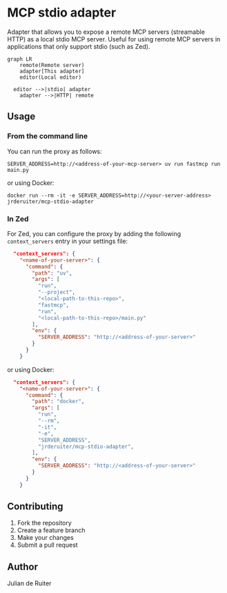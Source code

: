 # MCP stdio adapter

Adapter that allows you to expose a remote MCP servers (streamable HTTP) as a local stdio MCP server. Useful for using remote MCP servers in applications that only support stdio (such as Zed).

```mermaid
graph LR
    remote(Remote server)
	adapter[This adapter]
	editor(Local editor)

  editor -->|stdio| adapter
	adapter -->|HTTP| remote
```

## Usage

### From the command line

You can run the proxy as follows:

```
SERVER_ADDRESS=http://<address-of-your-mcp-server> uv run fastmcp run main.py
```

or using Docker:

```
docker run --rm -it -e SERVER_ADDRESS=http://<your-server-address> jrderuiter/mcp-stdio-adapter
```

### In Zed

For Zed, you can configure the proxy by adding the following `context_servers` entry in your settings file:

```json
  "context_servers": {
    "<name-of-your-server>": {
      "command": {
        "path": "uv",
        "args": [
          "run",
          "--project",
          "<local-path-to-this-repo>",
          "fastmcp",
          "run",
          "<local-path-to-this-repo>/main.py"
        ],
        "env": {
          "SERVER_ADDRESS": "http://<address-of-your-server>"
        }
      }
    }
```

or using Docker:

```json
  "context_servers": {
    "<name-of-your-server>": {
      "command": {
        "path": "docker",
        "args": [
          "run",
          "--rm",
          "-it",
          "-e",
          "SERVER_ADDRESS",
          "jrderuiter/mcp-stdio-adapter",
        ],
        "env": {
          "SERVER_ADDRESS": "http://<address-of-your-server>"
        }
      }
    }
```

## Contributing

1. Fork the repository
2. Create a feature branch
3. Make your changes
4. Submit a pull request

## Author

Julian de Ruiter
